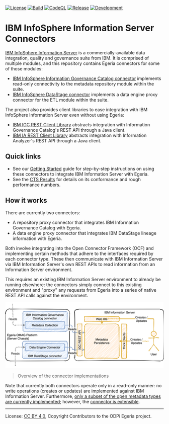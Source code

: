 <!-- SPDX-License-Identifier: CC-BY-4.0 -->
<!-- Copyright Contributors to the ODPi Egeria project. -->

[![License](https://img.shields.io/github/license/odpi/egeria-connector-ibm-information-server)](LICENSE)
[![Build](https://github.com/odpi/egeria-connector-ibm-information-server/workflows/Build/badge.svg)](https://github.com/odpi/egeria-connector-ibm-information-server/actions/workflows/merge.yml?query=workflow%3ABuild)
[![CodeQL](https://github.com/odpi/egeria-connector-ibm-information-server/workflows/CodeQL/badge.svg)](https://github.com/odpi/egeria-connector-ibm-information-server/actions/workflows/codeql-analysis.yml)
[![Release](https://img.shields.io/maven-central/v/org.odpi.egeria/egeria-connector-ibm-information-server-package?label=release)](http://repository.sonatype.org/service/local/artifact/maven/redirect?r=central-proxy&g=org.odpi.egeria&a=egeria-connector-ibm-information-server-package&v=RELEASE&c=jar-with-dependencies)
[![Development](https://img.shields.io/nexus/s/org.odpi.egeria/egeria-connector-ibm-information-server-package?label=development&server=https%3A%2F%2Foss.sonatype.org)](https://oss.sonatype.org/content/repositories/snapshots/org/odpi/egeria/egeria-connector-ibm-information-server-package/)

# IBM InfoSphere Information Server Connectors

[IBM InfoSphere Information Server](https://www.ibm.com/marketplace/infosphere-information-server) is a
commercially-available data integration, quality and governance suite from IBM. It is comprised of multiple modules,
and this repository contains Egeria connectors for some of those modules:

- [IBM InfoSphere Information Governance Catalog connector](igc-adapter) implements read-only connectivity to
    the metadata repository module within the suite.
- [IBM InfoSphere DataStage connector](datastage-adapter) implements a data engine proxy connector for the ETL
    module within the suite.

The project also provides client libraries to ease integration with IBM InfoSphere Information Server even without
using Egeria:

- [IBM IGC REST Client Library](igc-clientlibrary) abstracts integration with Information Governance Catalog's REST API through a Java client.
- [IBM IA REST Client Library](ia-clientlibrary) abstracts integration with Information Analyzer's REST API through a Java client.

## Quick links

- See our [Getting Started](https://odpi.github.io/egeria-connector-ibm-information-server/getting-started/index.html) guide for
  step-by-step instructions on using these connectors to integrate IBM Information Server with Egeria.
- See the [CTS Results](cts/README.md) for details on its conformance and rough performance numbers.

## How it works

There are currently two connectors:

- A repository proxy connector that integrates IBM Information Governance Catalog with Egeria.
- A data engine proxy connector that integrates IBM DataStage lineage information with Egeria.

Both involve integrating into the Open Connector Framework (OCF) and implementing
certain methods that adhere to the interfaces required by each connector type. These then communicate with IBM Information
Server via IBM Information Server's own REST APIs to read information from an Information Server environment.

This requires an existing IBM Information Server environment to already be running elsewhere: the connectors simply
connect to this existing environment and "proxy" any requests from Egeria into a series of native REST API calls against
the environment.

![Overview](docs/overview.png)

> Overview of the connector implementations

Note that currently both connectors operate only in a read-only manner: no write operations (creates or updates) are
implemented against IBM Information Server. Furthermore, [only a subset of the open metadata types are currently
implemented](docs/mappings/README.md); however, the [connector is extensible](docs/extending/README.md).

----
License: [CC BY 4.0](https://creativecommons.org/licenses/by/4.0/),
Copyright Contributors to the ODPi Egeria project.
